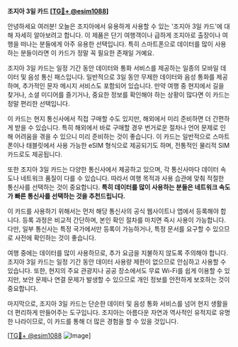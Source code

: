 **조지아 3일 카드 [[TG💪+ @esim1088](https://t.me/s/esim1088)]**

안녕하세요 여러분! 오늘은 조지아에서 유용하게 사용할 수 있는 '조지아 3일 카드'에 대해 자세히 알아보려고 합니다. 이 제품은 단기 여행객이나 급하게 조지아로 출장이나 여행을 떠나는 분들에게 아주 유용한 선택입니다. 특히 스마트폰으로 데이터를 많이 사용하는 분들이라면 이 카드가 정말 꼭 필요한 존재일 거예요.

조지아 3일 카드는 일정 기간 동안 데이터와 통화 서비스를 제공하는 일종의 모바일 데이터 및 음성 통신 패스입니다. 일반적으로 3일 동안 무제한 데이터와 음성 통화를 제공하며, 추가적인 문자 메시지 서비스도 포함되어 있습니다. 만약 여행 중 현지에서 길을 찾거나, 소셜 미디어를 즐기거나, 중요한 정보를 확인해야 하는 상황이 많다면 이 카드는 정말 편리한 선택입니다.

이 카드는 현지 통신사에서 직접 구매할 수도 있지만, 해외에서 미리 준비하면 더 간편하게 받을 수 있습니다. 특히 해외에서 바로 구매할 경우 번거로운 절차나 언어 문제로 인해 어려움을 겪을 수 있으니 미리 준비하는 것이 좋습니다. 이 카드는 일반적으로 스마트폰이나 태블릿에서 사용 가능한 eSIM 형식으로 제공되기도 하며, 전통적인 물리적 SIM 카드로도 제공됩니다.

또한 조지아 3일 카드는 다양한 통신사에서 제공하고 있으며, 각 통신사마다 데이터 속도나 네트워크 품질이 다를 수 있습니다. 따라서 여행 목적과 사용 습관에 맞춰 적절한 통신사를 선택하는 것이 중요합니다. **특히 데이터를 많이 사용하는 분들은 네트워크 속도가 빠른 통신사를 선택하는 것을 추천드립니다.**

이 카드를 사용하기 위해서는 먼저 해당 통신사의 공식 웹사이트나 앱에서 등록해야 합니다. 등록 과정은 비교적 간단하며, 본인 확인 절차를 마치면 즉시 사용이 가능합니다. 다만, 일부 통신사는 특정 국가에서만 등록이 가능하거나, 특정 문서를 요구할 수 있으므로 사전에 확인하는 것이 좋습니다.

여행 중에는 데이터를 많이 사용하므로, 추가 요금을 지불하지 않도록 주의해야 합니다. 조지아 3일 카드는 일정 기간 동안 데이터 사용량 제한이 없으므로 안심하고 사용할 수 있습니다. 또한, 현지의 주요 관광지나 공공 장소에서도 무료 Wi-Fi를 쉽게 이용할 수 있지만, 보안 문제나 연결 문제가 발생할 수 있으므로 개인 정보를 안전하게 보호하는 것이 중요합니다.

마지막으로, 조지아 3일 카드는 단순한 데이터 및 음성 통화 서비스를 넘어 현지 생활을 더 편리하게 만들어주는 도구입니다. 조지아는 아름다운 자연과 역사적인 유적지로 유명한 나라이므로, 이 카드를 통해 더 많은 경험을 할 수 있을 것입니다.

[[TG💪+ @esim1088](https://t.me/s/esim1088) ![Image](https://i.postimg.cc/Y0z9fWf4/image.png)]